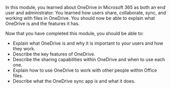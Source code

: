 In this module, you learned about OneDrive in Microsoft 365 as both an end user and administrator. You learned how users share, collaborate, sync, and working with files in OneDrive. You should now be able to explain what OneDrive is and the features it has. 

Now that you have completed this module, you should be able to:	
- Explain what OneDrive is and why it is important to your users and how they work.
- Describe the key features of OneDrive.
- Describe the sharing capabilities within OneDrive and when to use each one.
- Explain how to use OneDrive to work with other people within Office files.
- Describe what the OneDrive sync app is and what it does.
